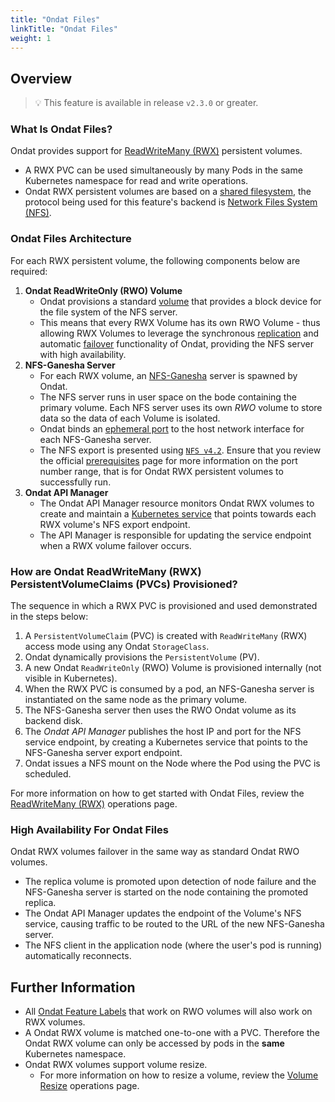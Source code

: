 ```yaml
---
title: "Ondat Files"
linkTitle: "Ondat Files"
weight: 1
---
```


## Overview

> 💡 This feature is available in release `v2.3.0` or greater.

### What Is Ondat Files?

Ondat provides support for [ReadWriteMany (RWX)](https://kubernetes.io/docs/concepts/storage/persistent-volumes/#access-modes) persistent volumes.

- A RWX PVC can be used simultaneously by many Pods in the same Kubernetes namespace for read and write operations.
- Ondat RWX persistent volumes are based on a [shared filesystem](https://en.wikipedia.org/wiki/Clustered_file_system), the protocol being used for this feature's backend is [Network Files System (NFS)](https://en.wikipedia.org/wiki/Network_File_System).

### Ondat Files Architecture

For each RWX persistent volume, the following components below are required:

1. **Ondat ReadWriteOnly (RWO) Volume**
    - Ondat provisions a standard [volume](/docs/concepts/volumes) that provides a block device for the file system of the NFS server.
    - This means that every RWX Volume has its own RWO Volume - thus allowing RWX Volumes to leverage the synchronous [replication](https://en.wikipedia.org/wiki/Replication_%28computing%29) and automatic [failover](https://en.wikipedia.org/wiki/Failover) functionality of Ondat, providing the NFS server with high availability.
1. **NFS-Ganesha Server**
    - For each RWX volume, an [NFS-Ganesha](https://nfs-ganesha.github.io/) server is spawned by Ondat.
    - The NFS server runs in user space on the bode containing the primary volume. Each NFS server uses its own *RWO* volume to store data so the data of each Volume is isolated.
    - Ondat binds an [ephemeral port](https://en.wikipedia.org/wiki/Ephemeral_port) to the host network interface for each NFS-Ganesha server.
    - The NFS export is presented using [`NFS v4.2`](https://datatracker.ietf.org/doc/html/rfc7862). Ensure that you review the official [prerequisites](/docs/prerequisites/firewalls) page for more information on the port number range, that is for Ondat RWX persistent volumes to successfully run.
1. **Ondat API Manager**
    - The Ondat API Manager resource monitors Ondat RWX volumes to create and maintain a [Kubernetes service](https://kubernetes.io/docs/concepts/services-networking/service/) that points towards each RWX volume's NFS export endpoint.
    - The API Manager is responsible for updating the service endpoint when a RWX volume failover occurs.

### How are Ondat ReadWriteMany (RWX) PersistentVolumeClaims (PVCs) Provisioned?

The sequence in which a RWX PVC is provisioned and used demonstrated in the steps below:

1. A `PersistentVolumeClaim` (PVC) is created with `ReadWriteMany` (RWX) access mode using any Ondat `StorageClass`.
1. Ondat dynamically provisions the `PersistentVolume` (PV).
1. A new Ondat `ReadWriteOnly` (RWO) Volume is provisioned internally (not visible in Kubernetes).
1. When the RWX PVC is consumed by a pod, an NFS-Ganesha server is instantiated on the same node as the primary volume.
1. The NFS-Ganesha server then uses the RWO Ondat volume as its backend disk.
1. The *Ondat API Manager* publishes the host IP and port for the NFS service endpoint, by creating a Kubernetes service that points to the NFS-Ganesha server export endpoint.
1. Ondat issues a NFS mount on the Node where the Pod using the PVC is scheduled.

For more information on how to get started with Ondat Files, review the [ReadWriteMany (RWX)](/docs/operations/rwx) operations page.

### High Availability For Ondat Files

Ondat RWX volumes failover in the same way as standard Ondat RWO volumes.

- The replica volume is promoted upon detection of node failure and the NFS-Ganesha server is started on the node containing the promoted replica.
- The Ondat API Manager updates the endpoint of the Volume's NFS service, causing traffic to be routed to the URL of the new NFS-Ganesha server.
- The NFS client in the application node (where the user's pod is running) automatically reconnects.

## Further Information

- All [Ondat Feature Labels](/docs/concepts/labels/) that work on RWO volumes will also work on RWX volumes.
- A Ondat RWX volume is matched one-to-one with a PVC. Therefore the Ondat RWX volume can only be accessed by pods in the **same** Kubernetes namespace.
- Ondat RWX volumes support volume resize.
  - For more information on how to resize a volume, review the [Volume Resize](/docs/operations/resize) operations page.
